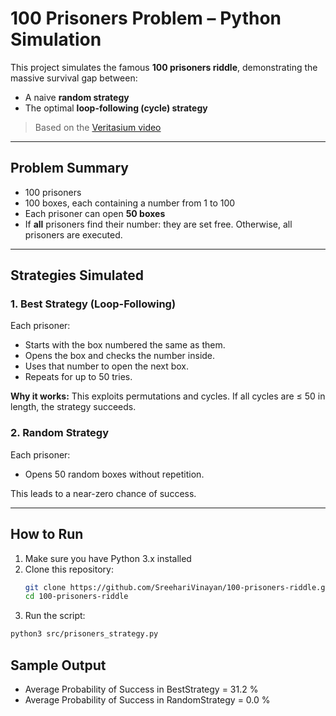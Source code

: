 # 100 Prisoners Problem – Python Simulation

This project simulates the famous **100 prisoners riddle**, demonstrating the massive survival gap between:
- A naive **random strategy**
- The optimal **loop-following (cycle) strategy**

> Based on the [Veritasium video](https://www.youtube.com/watch?v=iSNsgj1OCLA)

---

## Problem Summary

- 100 prisoners  
- 100 boxes, each containing a number from 1 to 100  
- Each prisoner can open **50 boxes**  
- If **all** prisoners find their number: they are set free. Otherwise, all prisoners are executed.

---

## Strategies Simulated

### 1. **Best Strategy (Loop-Following)**

Each prisoner:
- Starts with the box numbered the same as them.
- Opens the box and checks the number inside.
- Uses that number to open the next box.
- Repeats for up to 50 tries.

**Why it works:** This exploits permutations and cycles. If all cycles are ≤ 50 in length, the strategy succeeds.

### 2. **Random Strategy**

Each prisoner:
- Opens 50 random boxes without repetition.

This leads to a near-zero chance of success.

---

## How to Run

1. Make sure you have Python 3.x installed  
2. Clone this repository:
   ```bash
   git clone https://github.com/SreehariVinayan/100-prisoners-riddle.git
   cd 100-prisoners-riddle
   ```
3. Run the script:
  ```bash
  python3 src/prisoners_strategy.py
  ```

## Sample Output
  - Average Probability of Success in BestStrategy = 31.2 %
  - Average Probability of Success in RandomStrategy = 0.0 %


